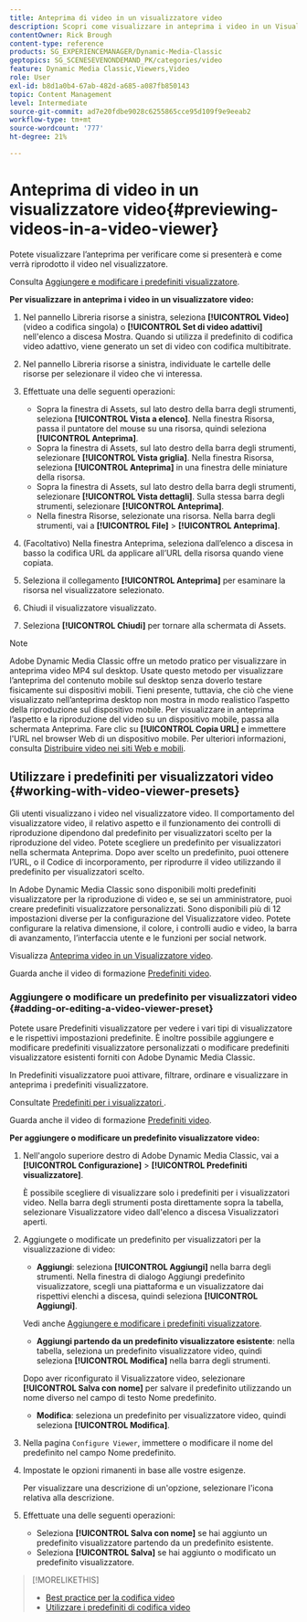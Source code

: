 ```yaml
---
title: Anteprima di video in un visualizzatore video
description: Scopri come visualizzare in anteprima i video in un Visualizzatore video.
contentOwner: Rick Brough
content-type: reference
products: SG_EXPERIENCEMANAGER/Dynamic-Media-Classic
geptopics: SG_SCENESEVENONDEMAND_PK/categories/video
feature: Dynamic Media Classic,Viewers,Video
role: User
exl-id: b8d1a0b4-67ab-482d-a685-a087fb850143
topic: Content Management
level: Intermediate
source-git-commit: ad7e20fdbe9028c6255865cce95d109f9e9eeab2
workflow-type: tm+mt
source-wordcount: '777'
ht-degree: 21%

---
```


# Anteprima di video in un visualizzatore video{#previewing-videos-in-a-video-viewer}

Potete visualizzare l’anteprima per verificare come si presenterà e come verrà riprodotto il video nel visualizzatore.

Consulta [Aggiungere e modificare i predefiniti visualizzatore](application-setup.md#adding_and_editing_viewer_presets).

**Per visualizzare in anteprima i video in un visualizzatore video:**

1. Nel pannello Libreria risorse a sinistra, seleziona **[!UICONTROL Video]** (video a codifica singola) o **[!UICONTROL Set di video adattivi]** nell&#39;elenco a discesa Mostra. Quando si utilizza il predefinito di codifica video adattivo, viene generato un set di video con codifica multibitrate.
1. Nel pannello Libreria risorse a sinistra, individuate le cartelle delle risorse per selezionare il video che vi interessa.
1. Effettuate una delle seguenti operazioni:

   * Sopra la finestra di Assets, sul lato destro della barra degli strumenti, seleziona **[!UICONTROL Vista a elenco]**. Nella finestra Risorsa, passa il puntatore del mouse su una risorsa, quindi seleziona **[!UICONTROL Anteprima]**.
   * Sopra la finestra di Assets, sul lato destro della barra degli strumenti, selezionare **[!UICONTROL Vista griglia]**. Nella finestra Risorsa, seleziona **[!UICONTROL Anteprima]** in una finestra delle miniature della risorsa.
   * Sopra la finestra di Assets, sul lato destro della barra degli strumenti, selezionare **[!UICONTROL Vista dettagli]**. Sulla stessa barra degli strumenti, selezionare **[!UICONTROL Anteprima]**.
   * Nella finestra Risorse, selezionate una risorsa. Nella barra degli strumenti, vai a **[!UICONTROL File]** > **[!UICONTROL Anteprima]**.

1. (Facoltativo) Nella finestra Anteprima, seleziona dall’elenco a discesa in basso la codifica URL da applicare all’URL della risorsa quando viene copiata.
1. Seleziona il collegamento **[!UICONTROL Anteprima]** per esaminare la risorsa nel visualizzatore selezionato.
1. Chiudi il visualizzatore visualizzato.
1. Seleziona **[!UICONTROL Chiudi]** per tornare alla schermata di Assets.

>[!NOTE]
>
>Adobe Dynamic Media Classic offre un metodo pratico per visualizzare in anteprima video MP4 sul desktop. Usate questo metodo per visualizzare l’anteprima del contenuto mobile sul desktop senza doverlo testare fisicamente sui dispositivi mobili. Tieni presente, tuttavia, che ciò che viene visualizzato nell’anteprima desktop non mostra in modo realistico l’aspetto della riproduzione sul dispositivo mobile. Per visualizzare in anteprima l’aspetto e la riproduzione del video su un dispositivo mobile, passa alla schermata Anteprima. Fare clic su **[!UICONTROL Copia URL]** e immettere l&#39;URL nel browser Web di un dispositivo mobile. Per ulteriori informazioni, consulta [Distribuire video nei siti Web e mobili](deploying-video-websites-mobile-sites.md#deploying_video_to_your_websites_and_mobile_sites).

## Utilizzare i predefiniti per visualizzatori video {#working-with-video-viewer-presets}

Gli utenti visualizzano i video nel visualizzatore video. Il comportamento del visualizzatore video, il relativo aspetto e il funzionamento dei controlli di riproduzione dipendono dal predefinito per visualizzatori scelto per la riproduzione del video. Potete scegliere un predefinito per visualizzatori nella schermata Anteprima. Dopo aver scelto un predefinito, puoi ottenere l’URL, o il Codice di incorporamento, per riprodurre il video utilizzando il predefinito per visualizzatori scelto.

In Adobe Dynamic Media Classic sono disponibili molti predefiniti visualizzatore per la riproduzione di video e, se sei un amministratore, puoi creare predefiniti visualizzatore personalizzati. Sono disponibili più di 12 impostazioni diverse per la configurazione del Visualizzatore video. Potete configurare la relativa dimensione, il colore, i controlli audio e video, la barra di avanzamento, l’interfaccia utente e le funzioni per social network.

Visualizza [Anteprima video in un Visualizzatore video](previewing-videos-video-viewer.md#previewing_videos_in_a_video_viewer).

Guarda anche il video di formazione [Predefiniti video](https://s7d5.scene7.com/s7viewers/html5/VideoViewer.html?videoserverurl=https://s7d5.scene7.com/is/content/&emailurl=https://s7d5.scene7.com/s7/emailFriend&serverUrl=https://s7d5.scene7.com/is/image/&config=Scene7SharedAssets/Universal_HTML5_Video&contenturl=https://s7d5.scene7.com/skins/&asset=S7tutorials/549_video-presets_converted%20renamed_Done-AVS).

### Aggiungere o modificare un predefinito per visualizzatori video {#adding-or-editing-a-video-viewer-preset}

Potete usare Predefiniti visualizzatore per vedere i vari tipi di visualizzatore e le rispettivi impostazioni predefinite. È inoltre possibile aggiungere e modificare predefiniti visualizzatore personalizzati o modificare predefiniti visualizzatore esistenti forniti con Adobe Dynamic Media Classic.

In Predefiniti visualizzatore puoi attivare, filtrare, ordinare e visualizzare in anteprima i predefiniti visualizzatore.

Consultate [Predefiniti per i visualizzatori &#x200B;](application-setup.md#viewer_presets).

Guarda anche il video di formazione [Predefiniti video](https://s7d5.scene7.com/s7viewers/html5/VideoViewer.html?videoserverurl=https://s7d5.scene7.com/is/content/&emailurl=https://s7d5.scene7.com/s7/emailFriend&serverUrl=https://s7d5.scene7.com/is/image/&config=Scene7SharedAssets/Universal_HTML5_Video&contenturl=https://s7d5.scene7.com/skins/&asset=S7tutorials/549_video-presets_converted%20renamed_Done-AVS).

**Per aggiungere o modificare un predefinito visualizzatore video:**

1. Nell&#39;angolo superiore destro di Adobe Dynamic Media Classic, vai a **[!UICONTROL Configurazione]** > **[!UICONTROL Predefiniti visualizzatore]**.

   È possibile scegliere di visualizzare solo i predefiniti per i visualizzatori video. Nella barra degli strumenti posta direttamente sopra la tabella, selezionare Visualizzatore video dall&#39;elenco a discesa Visualizzatori aperti.

1. Aggiungete o modificate un predefinito per visualizzatori per la visualizzazione di video:

   * **Aggiungi**: seleziona **[!UICONTROL Aggiungi]** nella barra degli strumenti. Nella finestra di dialogo Aggiungi predefinito visualizzatore, scegli una piattaforma e un visualizzatore dai rispettivi elenchi a discesa, quindi seleziona **[!UICONTROL Aggiungi]**.

   Vedi anche [Aggiungere e modificare i predefiniti visualizzatore](application-setup.md#adding_and_editing_viewer_presets).

   * **Aggiungi partendo da un predefinito visualizzatore esistente**: nella tabella, seleziona un predefinito visualizzatore video, quindi seleziona **[!UICONTROL Modifica]** nella barra degli strumenti.

   Dopo aver riconfigurato il Visualizzatore video, selezionare **[!UICONTROL Salva con nome]** per salvare il predefinito utilizzando un nome diverso nel campo di testo Nome predefinito.

   * **Modifica**: seleziona un predefinito per visualizzatore video, quindi seleziona **[!UICONTROL Modifica]**.

1. Nella pagina `Configure Viewer`, immettere o modificare il nome del predefinito nel campo Nome predefinito.
1. Impostate le opzioni rimanenti in base alle vostre esigenze.

   Per visualizzare una descrizione di un&#39;opzione, selezionare l&#39;icona relativa alla descrizione.

1. Effettuate una delle seguenti operazioni:

   * Seleziona **[!UICONTROL Salva con nome]** se hai aggiunto un predefinito visualizzatore partendo da un predefinito esistente.
   * Seleziona **[!UICONTROL Salva]** se hai aggiunto o modificato un predefinito visualizzatore.

>[!MORELIKETHIS]
>
>* [Best practice per la codifica video](uploading-encoding-videos.md#best_practices_for_video_encoding)
>* [Utilizzare i predefiniti di codifica video](uploading-encoding-videos.md#working_with_video_encoding_presets)
